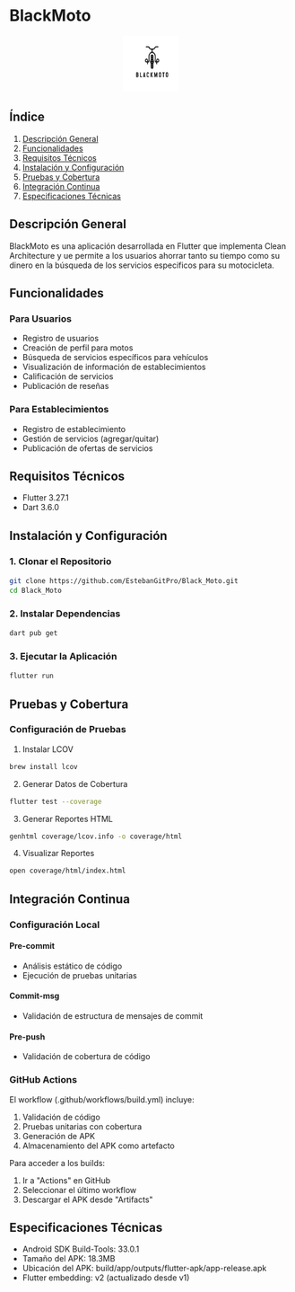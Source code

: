 # BlackMoto
<center>
<div style="text-align:center">
    <img src="./assets/icon_1.png" style="width:100px; height:100px;" alt="icon">
</div>
</center>

## Índice
1. [Descripción General](#descripción-general)
2. [Funcionalidades](#funcionalidades)
3. [Requisitos Técnicos](#requisitos-técnicos)
4. [Instalación y Configuración](#instalación-y-configuración)
5. [Pruebas y Cobertura](#pruebas-y-cobertura)
6. [Integración Continua](#integración-continua)
7. [Especificaciones Técnicas](#especificaciones-técnicas)

## Descripción General
BlackMoto es una aplicación desarrollada en Flutter que implementa Clean Architecture y ue permite a los usuarios ahorrar tanto su tiempo como su dinero en la búsqueda de los servicios especificos para su motocicleta.

## Funcionalidades

### Para Usuarios
- Registro de usuarios
- Creación de perfil para motos
- Búsqueda de servicios específicos para vehículos
- Visualización de información de establecimientos
- Calificación de servicios
- Publicación de reseñas

### Para Establecimientos
- Registro de establecimiento
- Gestión de servicios (agregar/quitar)
- Publicación de ofertas de servicios

## Requisitos Técnicos
- Flutter 3.27.1
- Dart 3.6.0

## Instalación y Configuración

### 1. Clonar el Repositorio
```bash
git clone https://github.com/EstebanGitPro/Black_Moto.git
cd Black_Moto
```

### 2. Instalar Dependencias
```bash
dart pub get
```

### 3. Ejecutar la Aplicación
```bash
flutter run
```

## Pruebas y Cobertura

### Configuración de Pruebas
1. Instalar LCOV
```bash
brew install lcov
```

2. Generar Datos de Cobertura
```bash
flutter test --coverage
```

3. Generar Reportes HTML
```bash
genhtml coverage/lcov.info -o coverage/html
```

4. Visualizar Reportes
```bash
open coverage/html/index.html
```

## Integración Continua

### Configuración Local
#### Pre-commit
- Análisis estático de código
- Ejecución de pruebas unitarias

#### Commit-msg
- Validación de estructura de mensajes de commit

#### Pre-push
- Validación de cobertura de código

### GitHub Actions
El workflow (.github/workflows/build.yml) incluye:
1. Validación de código
2. Pruebas unitarias con cobertura
3. Generación de APK
4. Almacenamiento del APK como artefacto

Para acceder a los builds:
1. Ir a "Actions" en GitHub
2. Seleccionar el último workflow
3. Descargar el APK desde "Artifacts"

## Especificaciones Técnicas
- Android SDK Build-Tools: 33.0.1
- Tamaño del APK: 18.3MB
- Ubicación del APK: build/app/outputs/flutter-apk/app-release.apk
- Flutter embedding: v2 (actualizado desde v1)